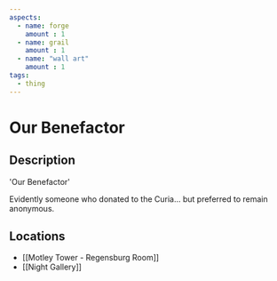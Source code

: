 ```yaml
---
aspects: 
  - name: forge
    amount : 1
  - name: grail
    amount : 1
  - name: "wall art"
    amount : 1
tags:
  - thing
---
```


# Our Benefactor

## Description
'Our Benefactor'

Evidently someone who donated to the Curia… but preferred to remain anonymous.
## Locations
- [[Motley Tower - Regensburg Room]]
- [[Night Gallery]]